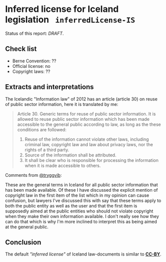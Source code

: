 # Inferred license for Iceland legislation &nbsp; `inferredLicense-IS`
Status of this report: *DRAFT*.

## Check list
* Berne Convention: ??
* Official license: no
* Copyright laws: ??

## Extracts and interpretations

The Icelandic "Information law" of 2012 has an article (article 30) on reuse of public sector information, here it is translated by me:

> Article 30. Generic terms for reuse of public sector information.
> It is allowed to reuse public sector information which has been made accessible to the general public according to law, as long as the these conditions are followed:
>   1. Reuse of the information cannot violate other laws, including criminal law, copyright law and law about privacy laws, nor the rights of a third party.
>   2. Source of the information shall be attributed.
>   3. It shall be clear who is responsible for processing the information when it is made accessible to others.

Comments from [@tryggvib](https://github.com/okfn/opendatacensus/issues/555#issuecomment-123052750):

These are the general terms in Iceland for all public sector information that has been made available. Of these I have discussed the explicit mention of copyright law in the first item of the list which in my opinion can cause confusion, but lawyers I've discussed this with say that these terms apply to both the public entity as well as the user and that the first item is supposedly aimed at the public entities who should not violate copyright when they make their own information available. I don't really see how they can do that which is why I'm more inclined to interpret this as being aimed at the general public.


## Conclusion

The default *"inferred license"* of Iceland law-documents is similar to [**CC-BY**](https://creativecommons.org/publicdomain/zero/1.0/legalcode).

